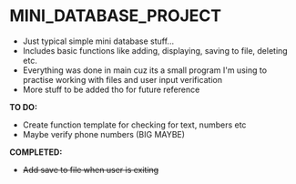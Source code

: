 # MINI_DATABASE_PROJECT

- Just typical simple mini database stuff...
- Includes basic functions like adding, displaying, saving to file, deleting etc.
- Everything was done in main cuz its a small program I'm using to practise working with files and user input verification
- More stuff to be added tho for future reference

**TO DO:**
- Create function template for checking for text, numbers etc
- Maybe verify phone numbers (BIG MAYBE)


**COMPLETED:**
- ~~Add save to file when user is exiting~~

